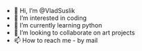 - 👋 Hi, I’m @VladSuslik
- 👀 I’m interested in coding
- 🌱 I’m currently learning python
- 💞️ I’m looking to collaborate on art projects
- 📫 How to reach me - by mail

<!---
VladSuslik/VladSuslik is a ✨ special ✨ repository because its `README.md` (this file) appears on your GitHub profile.
You can click the Preview link to take a look at your changes.
--->
